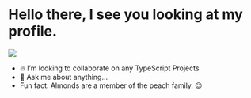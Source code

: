 <div>
   <h1> Hello there, I see you looking at my profile.</h1>
   <img src="https://4.bp.blogspot.com/-Ex7VGxgJcNM/W5Rq2_5L7MI/AAAAAAAFEtQ/AlVEb1VlNZYp3v-O-Enik4S3HLVuK9jhQCLcBGAs/s1600/Dino_non-birthday_version.gif"/>
</div>

<ul>
 <li>🔥 I’m looking to collaborate on any TypeScript Projects</dt>
 <li>💬 Ask me about anything... </li>
 <li>Fun fact: Almonds are a member of the peach family. 😉</dt>
</div>
